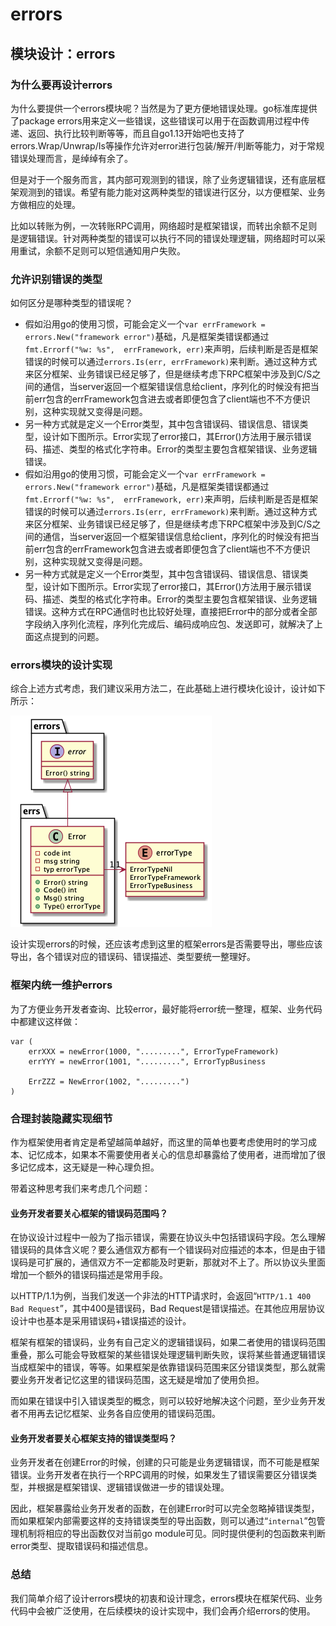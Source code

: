 # errors

## 模块设计：errors

### 为什么要再设计errors

为什么要提供一个errors模块呢？当然是为了更方便地错误处理。go标准库提供了package errors用来定义一些错误，这些错误可以用于在函数调用过程中传递、返回、执行比较判断等等，而且自go1.13开始吧也支持了errors.Wrap/Unwrap/Is等操作允许对error进行包装/解开/判断等能力，对于常规错误处理而言，是绰绰有余了。

但是对于一个服务而言，其内部可观测到的错误，除了业务逻辑错误，还有底层框架观测到的错误。希望有能力能对这两种类型的错误进行区分，以方便框架、业务方做相应的处理。

比如以转账为例，一次转账RPC调用，网络超时是框架错误，而转出余额不足则是逻辑错误。针对两种类型的错误可以执行不同的错误处理逻辑，网络超时可以采用重试，余额不足则可以短信通知用户失败。

### 允许识别错误的类型

如何区分是哪种类型的错误呢？

* 假如沿用go的使用习惯，可能会定义一个`var errFramework = errors.New("framework error")`基础，凡是框架类错误都通过`fmt.Errorf("%w: %s",  errFramework, err)`来声明，后续判断是否是框架错误的时候可以通过`errors.Is(err, errFramework)`来判断。通过这种方式来区分框架、业务错误已经足够了，但是继续考虑下RPC框架中涉及到C/S之间的通信，当server返回一个框架错误信息给client，序列化的时候没有把当前err包含的errFramework包含进去或者即便包含了client端也不不方便识别，这种实现就又变得是问题。
* 另一种方式就是定义一个Error类型，其中包含错误码、错误信息、错误类型，设计如下图所示。Error实现了error接口，其Error\(\)方法用于展示错误码、描述、类型的格式化字符串。Error的类型主要包含框架错误、业务逻辑错误。
* 假如沿用go的使用习惯，可能会定义一个`var errFramework = errors.New("framework error")`基础，凡是框架类错误都通过`fmt.Errorf("%w: %s",  errFramework, err)`来声明，后续判断是否是框架错误的时候可以通过`errors.Is(err, errFramework)`来判断。通过这种方式来区分框架、业务错误已经足够了，但是继续考虑下RPC框架中涉及到C/S之间的通信，当server返回一个框架错误信息给client，序列化的时候没有把当前err包含的errFramework包含进去或者即便包含了client端也不不方便识别，这种实现就又变得是问题。
* 另一种方式就是定义一个Error类型，其中包含错误码、错误信息、错误类型，设计如下图所示。Error实现了error接口，其Error\(\)方法用于展示错误码、描述、类型的格式化字符串。Error的类型主要包含框架错误、业务逻辑错误。这种方式在RPC通信时也比较好处理，直接把Error中的部分或者全部字段纳入序列化流程，序列化完成后、编码成响应包、发送即可，就解决了上面这点提到的问题。

### errors模块的设计实现

综合上述方式考虑，我们建议采用方法二，在此基础上进行模块化设计，设计如下所示：

![errors&#x6A21;&#x5757;&#x8BBE;&#x8BA1;](../../.gitbook/assets/image%20%282%29.png)

设计实现errors的时候，还应该考虑到这里的框架errors是否需要导出，哪些应该导出，各个错误对应的错误码、错误描述、类型要统一整理好。

### 框架内统一维护errors

为了方便业务开发者查询、比较error，最好能将error统一整理，框架、业务代码中都建议这样做：

```text
var (
    errXXX = newError(1000, ".........", ErrorTypeFramework)
    errYYY = newError(1001, ".........", ErrorTypBusiness
    
    ErrZZZ = NewError(1002, ".........")
)
```

### 合理封装隐藏实现细节

作为框架使用者肯定是希望越简单越好，而这里的简单也要考虑使用时的学习成本、记忆成本，如果本不需要使用者关心的信息却暴露给了使用者，进而增加了很多记忆成本，这无疑是一种心理负担。

带着这种思考我们来考虑几个问题：

#### 业务开发者要关心框架的错误码范围吗？

在协议设计过程中一般为了指示错误，需要在协议头中包括错误码字段。怎么理解错误码的具体含义呢？要么通信双方都有一个错误码对应描述的本本，但是由于错误码是可扩展的，通信双方不一定都能及时更新，那就对不上了。所以协议头里面增加一个额外的错误码描述是常用手段。

以HTTP/1.1为例，当我们发送一个非法的HTTP请求时，会返回“`HTTP/1.1 400 Bad Request`”，其中400是错误码，Bad Request是错误描述。在其他应用层协议设计中也基本是采用错误码+错误描述的设计。

框架有框架的错误码，业务有自己定义的逻辑错误码，如果二者使用的错误码范围重叠，那么可能会导致框架的某些错误处理逻辑判断失败，误将某些普通逻辑错误当成框架中的错误，等等。如果框架是依靠错误码范围来区分错误类型，那么就需要业务开发者记忆这里的错误码范围，这无疑是增加了使用负担。

而如果在错误中引入错误类型的概念，则可以较好地解决这个问题，至少业务开发者不用再去记忆框架、业务各自应使用的错误码范围。

#### 业务开发者要关心框架支持的错误类型吗？

业务开发者在创建Error的时候，创建的只可能是业务逻辑错误，而不可能是框架错误。业务开发者在执行一个RPC调用的时候，如果发生了错误需要区分错误类型，并根据是框架错误、逻辑错误做进一步的错误处理。

因此，框架暴露给业务开发者的函数，在创建Error时可以完全忽略掉错误类型，而如果框架内部需要这样的支持错误类型的导出函数，则可以通过“`internal`”包管理机制将相应的导出函数仅对当前go module可见。同时提供便利的包函数来判断error类型、提取错误码和描述信息。

### 总结

我们简单介绍了设计errors模块的初衷和设计理念，errors模块在框架代码、业务代码中会被广泛使用，在后续模块的设计实现中，我们会再介绍errors的使用。

